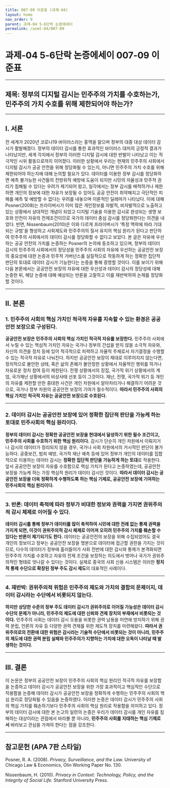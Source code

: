 ```yaml
---
title: 007-09 이준표 (과제-04)
layout: home
nav_order: 9
parent: 과제-04 5-6단락 논증에세이
permalink: /asmt-04/007-09
---
```


# 과제-04 5-6단락 논증에세이 007-09 이준표 

---

## 제목: 정부의 디지털 감시는 민주주의 가치를 수호하는가, 민주주의 가치 수호를 위해 제한되어야 하는가?

---

## I. 서론

전 세계가 2020년 코로나19 바이러스라는 홍역을 앓으며 정부의 대중 대상 데이터 감시가 활발해졌다. 정부의 데이터 감시를 통한 효과적인 바이러스 대처의 긍정적 결과가 나타났지만, 세계 각지에서 정부의 이러한 디지털 감시에 대한 반발이 나타났고 이는 적극적인 시위 활동으로까지 이어졌다. 이러한 상황에서 우리는 현재의 민주주의 사회에서 디지털 감시가 공공 안전을 위해 정당화될 수 있는지, 아니면 민주주의 가치 수호를 위해 제한되어야 하는지에 대해 논의할 필요가 있다. 데이터를 이용한 정부 감시를 정당화하면 예측 불가능한 사건들의 전방위적 예방에 도움이 되지만 시민의 자율성과 민주적 권리가 침해될 수 있다는 우려가 제기되어 왔고, 일각에서는 정부 감시를 배척하거나 제한하면 개인의 정보에 대한 자유가 보장될 수 있어도 공공 안전이 취약해지고 극단적인 피해를 예측 및 예방할 수 없다는 우려를 내놓으며 이론적인 딜레마가 나타났다. 이에 대해 Posner(2008)는 프라이버시가 이미 많은 개인정보를 자발적, 비자발적으로 노출하고 있는 상황에서 상대적인 개념이 되었고 디지털 기술을 이용한 감시로 완성되는 생명 보호와 안전이 자유의 전제조건이므로 국가의 데이터 중심 감시를 정당화한다는 의견을 내었다. 반면, Nissenbaum(2010)은 이와 다르게 프라이버시가 '특정 맥락에 따라 기대되는 규범'을 형성하고 사회제도와 민주주의의 질서 유지의 핵심 원리가 된다고 판단하여 민주주의 사회에서의 데이터 감시를 정당화할 수 없다고 보았다. 본 글은 자유에 우선하는 공공 안전의 가치를 논증하는 Posner의 논의에 동조하고 있으며, 정부의 데이터 감시의 민주주의 사회에서의 정당성을 민주주의 사회의 자유에 우선하는 공공안전 보장의 중요성에 대한 논증과 민주적 거버넌스를 실질적으로 작동하게 하는 정확한 집단적 판단의 토대로 데이터 감시가 기능한다는 논증을 통해 증명할 것이다. 이를 보이기 위해 다음 본론에서는 공공안전 보장의 자유에 대한 우선성과 데이터 감시의 정당성에 대해 논증한 뒤, 해당 논증에 대해 예상되는 반론을 고찰하고 이를 재반박하여 논제를 정당화할 것이다.  

---

## II. 본론

### 1. 민주주의 사회의 핵심 가치인 **적극적 자유**를 지속할 수 있는 환경은 공공안전 보장으로 구성된다.

**공공안전 보장은 민주주의 사회의 핵심 가치인 적극적 자유를 보장한다.** 민주주의 사회에서 누릴 수 있는 핵심적 가치인 자유는 국가나 정부의 간섭을 받지 않을 소극적 자유와, 자신의 의견을 정치 등에 있어 적극적으로 피력하고 자율적 주체로서 자기결정을 수행할 수 있는 적극적 자유로 나눠진다. 하지만 공공안전 보장이 제대로 이루어지지 않는다면, 정치적으로 불안한 상태, 혹은 삶의 존폐가 불안정한 상황에서 자율적인 행위를 하거나 자유로운 정치 참여 등이 제한된다. 전쟁 상황에서의 징집, 국가적 위기 상황에서의 계엄, 국가재난 상황에서의 비상사태 선포 등이 그것이다. 재난, 전쟁, 국가적 위기 등 개인의 자유를 제한할 만한 중대한 사건은 개인 차원에서 알아차리거나 해결하기 어려운 것으로, 국가나 정부 차원의 공공안전 보장의 기여가 필수적이다. **따라서 민주주의 사회의 핵심 가치인 적극적 자유는 공공안전 보장으로 수호된다.**

---

### 2. 데이터 감시는 공공안전 보장에 있어 정확한 집단적 판단을 가능케 하는 토대로 민주사회의 핵심 원리이다.

**정부의 데이터 감시는 정확한 공공안전 보장을 현대에서 달성하기 위한 필수 조건이고, 민주주의 사회를 수호하기 위한 핵심 원리이다.** 감시가 단순히 개인 차원에서 이뤄지거나 감시의 데이터가 정리되지 않을 경우, 국가나 사회 차원에서의 거시적인 판단이 불가능하다. 공중보건, 범죄 예방, 국가적 재난 예측 등에 있어 정부가 개인의 데이터를 집합적으로 이용하는 데이터 감시는 **정확한 집단적 판단을 가능하게 하는 토대**로 작용한다. 앞서 공공안전 보장이 자유를 수호함으로 핵심 가치가 된다고 논증하였는데, 공공안전 보장을 가능케 하는 가장 핵심적 원리가 데이터 감시인 것이다. **따라서 데이터 감시는 공공안전 보장을 더욱 정확하게 수행하도록 하는 핵심 기제로, 공공안전 보장에 기여하는 민주사회의 핵심 원리이다.**

---

### 3. 반론: 데이터 축적에 따라 정부가 비대한 정보와 권력을 가지면 권위주의적 감시 체제로 이어질 수 있다.

**데이터 감시를 통해 정부가 데이터를 많이 축적하여 시민에 대한 전례 없는 통제 권력을 가지게 되면, 이것이 권위주의적 감시 체제로 이어져 오히려 민주주의 가치를 훼손할 수 있다는 반론이 제기되기도 한다.** 데이터는 공공안전의 보장을 위해 수집되었어도 결국 개인의 정보이고 정부는 공공안전 보장을 명분으로 데이터에 접근할 권한을 가지는 것이므로, 다수의 데이터가 정부에 흘러들어가 사회 전반에 대한 감시와 통제가 본격화되면 민주주의 가치를 수호하고 자유의 전제 조건을 보장하는 의도에서 벗어나 국가가 권위주의적인 형태로 엇나갈 수 있다는 것이다. 실제로 중국의 사회 신용 시스템은 이러한 **정치적 통제 수단으로 확장된 정부 주도 감시 제도**의 대표적인 사례이다.

---

### 4. 재반박: 권위주의적 위험은 민주주의 제도와 가치의 결함의 문제이지, 데이터 감시라는 수단에서 비롯되지 않는다.

**하지만 상당한 수준의 정부 주도 데이터 감시가 권위주의로 이어질 가능성은 데이터 감시 수단의 문제가 아니라, 민주주의 제도에 대한 신뢰와 견제 장치의 부재에서 비롯되는 것이다.** 민주주의 사회는 데이터 감시 오용을 비롯한 권력 남용을 미연에 방지하기 위해 권력 분립, 언론의 자유 등 다양한 권력 견제를 위한 제도적 장치를 마련해왔다. **따라서 권위주의로의 전환에 대한 위험은 감시라는 기술적 수단에서 비롯되는 것이 아니라, 민주주의 제도에 대한 권력 분립 실패와 민주주의가 지향하는 가치에 대한 오독이 나타날 때 발생하는 것이다.**

---

## III. 결론 

이 논문은 정부의 공공안전 보장이 민주주의 사회의 핵심 원리인 적극적 자유를 보장함을 논증하고 데이터 감시가 공공안전 보장을 위한 가장 효과적이고 핵심적인 수단으로 작용함을 논증해 데이터 감시가 공공안전 보장을 정확하게 수행하는 민주주의 사회의 핵심 원리로 정당화될 수 있음을 논증하였다. 이러한 논증은 데이터 감시가 민주주의 사회의 핵심 가치를 훼손하기보다 민주주의 사회의 핵심 원리로 작용함을 의미하고 있다. 정부의 데이터 감시에 대한 본 논고의 일련의 논증은 우리가 데이터 감시를 개인 자유를 침해하는 대상이라는 관점에서 바라볼 뿐 아니라, **민주주의 사회를 지태하는 핵심 기제로서** 바라보고 관심을 가져야 한다는 점을 강조한다.

---

## 참고문헌 (APA 7판 스타일)

Posner, R. A. (2008). *Privacy, Surveillance, and the Law.* University of Chicago Law & Economics, Olin Working Paper No. 130.

Nissenbaum, H. (2010). *Privacy in Context: Technology, Policy, and the Integrity of Social Life.* Stanford University Press.